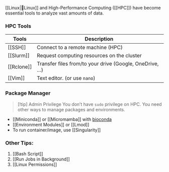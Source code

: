 [[Linux|🐧Linux]] and High-Performance Computing ([[HPC]]) have become essential tools to analyze vast amounts of data.

### HPC Tools

| Tools      | Description                                             |
| ---------- | ------------------------------------------------------- |
| [[SSH]]    | Connect to a remote machine (HPC)                       |
| [[Slurm]]  | Request computing resources on the cluster              |
| [[Rclone]] | Transfer files from/to your drive (Google, OneDrive, …) |
| [[Vim]]    | Text editor. (or use `nano`)                            |
### Package Manager

> [!tip] Admin Privilege
> You don’t have `sudo` privilege on HPC. You need other ways to manage packages and environments.

- [[Miniconda]] or [[Micromamba]] with [bioconda](https://bioconda.github.io/)
- [[Environment Modules]] or [[Lmod]]
- To run container/image, use [[Singularity]]

### Other Tips:

1. [[Bash Script]]
2. [[Run Jobs in Background]]
3. [[Linux Permissions]]
